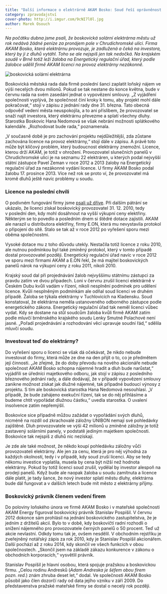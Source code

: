 ```yaml
---
title: "Další informace o elektrárně AKAM Bosko: Soud řeší oprávněnost licence"
category: zpravodajství
cover-photo: http://i.imgur.com/9cNI7l0l.jpg
author: Marek Osouch
---
```


*Na počátku dubna jsme psali, že boskovická solární elektrárna městu už rok nedává žádné peníze za pronájem pole v Chrudichromské ulici. Firma AKAM Bosko, která elektrárnu provozuje, je zadlužená a čeká na investora, který by ji z dluhů vytáhl. Toho se ale nejspíš jen tak nedočká. Na krajském soudě v Brně totiž leží žaloba na Energetický regulační úřad, který podle žalobce udělil firmě AKAM licenci na provoz elektrárny nezákonně.*

<img src="http://i.imgur.com/9cNI7l0.jpg" alt="boskovická solární elektrárna" class="img-responsive">

Boskovická městská rada dala firmě poslední šanci zaplatit loňský nájem ve výši necelých dvou milionů. Pokud se tak nestane do konce května, bude v červnu rada na svém zasedání jednat o vypovězení smlouvy. „Z vyjádření společnosti vyplývá, že společnost činí kroky k tomu, aby projekt mohl dále pokračovat,“ stojí v zápisu z jednání rady dne 31. března. Tato obecná odpověď vedení města neuspokojila, a to ani příslibem, že provozovatel se snaží najít investora, který elektrárnu převezme a splatí všechny dluhy. Starostka Boskovic Hana Nedomová se však nebrání možnosti splátkového kalendáře. „Rozhodovat bude rada,“ poznamenala. 

„V současně době je pro zachování projektu nejdůležitější, zda zůstane zachována licence na provoz elektrárny,“ stojí dále v zápisu. A právě toto může být klíčový problém, který budoucnost elektrárny znemožní. Licence, kterou drží AKAM, je totiž v ohrožení. Provozovatel slunečních panelů v Chrudichromské ulici je na seznamu 22 elektráren, u kterých podal nejvyšší státní zástupce Pavel Zeman v roce 2012 a 2013 žaloby na Energetický regulační úřad za nezákonné vydání licence. U firmy AKAM Bosko podal žalobu 17. prosince 2013. Více než rok se proto ví, že provozovatel má kromě dluhů ještě navíc problémy u soudu.

### Licence na poslední chvíli

O podivném fungování firmy jsme [psali už dříve](/clanky/2015/04/solarni-elektrarna.html). Při dalším pátrání se ukázalo, že licenci získal boskovický provozovatel 31. 12. 2010, tedy v poslední den, kdy mohl dosáhnout na vyšší výkupní ceny elektřiny.  Některým se to povedlo a posledním dnem si štědré dotace zajistili. AKAM ale narazil u distributora elektřiny, firmy E.ON, která mu nevystavila protokol o připojení do sítě. Stalo se tak až v roce 2012 po vyřešení sporu mezi oběma společnostmi.

Vysoké dotace mu z toho důvodu utekly. Nestačila totiž licence z roku 2010, ale nutnou podmínkou byl také zmíněný protokol, který v tomto případě dostal provozovatel později. Energetický regulační úřad navíc v roce 2012 ve sporu mezi firmami AKAM a E.ON řekl, že má majitel boskovických panelů nárok na výkupní ceny z roku 2011, nikoli 2010.

Krajský soud dal při projednávání žalob nejvyššímu státnímu zástupci za pravdu zatím ve dvou případech. Loni v červnu zrušil licenci elektrárně v Českém Dubu kvůli vadám v řízení, nikoli nesplnění podmínek pro udělení licence. Kvůli nesplněným podmínkám ale odňal soud licenci ve druhém případě. Žaloba se týkala elektrárny v Tuchlovicích na Kladensku. Soud konstatoval, že elektrárna neměla ustanoveného odborného zástupce podle energetického zákona. Energetický regulační úřad tak neměl licenci vůbec vydat. Kdy se dostane na stůl soudcům žaloba kvůli firmě AKAM zatím podle mluvčí brněnského krajského soudu Lenky Smutné Polachové není jasné. „Pořadí projednávání a rozhodování věcí upravuje soudní řád,“ sdělila mluvčí soudu.

### Investovat teď do elektrárny?

Do vyřešení sporu o licenci se však dá očekávat, že nikdo nebude investovat do firmy, která může ze dne na den přijít o to, co je předmětem její činnosti. „Je zřejmé, že do doby převodu na nového akcionáře nebude společnost AKAM Bosko schopna nájemné hradit a dluh bude narůstat,“ vyjádřili se úředníci majetkového odboru, jak stojí v zápisu z posledního březnového jednání rady, a dále dodávají, že v případě vypovězení smlouvy zanikne možnost získat jak dlužné nájemné, tak případné budoucí výnosy z projektu. S tím ale boskovická starostka Hana Nedomová nesouhlasí. „V případě, že bude zahájeno exekuční řízení, tak se do něj přihlásíme a budeme chtít vypořádat dlužnou částku,“ uvedla starostka. O uvalení insolvence zatím nepřemýšlí.

Boskovice sice případně můžou zažádat o vypořádání svých dluhů, nicméně na rozdíl od zkrachovalé záložny UNIBON nemají své pohledávky zajištěné. Dluh provozovatele ve výši 42 milionů u zmíněné záložny je totiž zastavený solárními panely, v podstatě jediným majetkem společnosti. Boskovice tak nejspíš z dluhů nic nezískají. 

Je zde ale také možnost, že někdo koupí pohledávku záložny vůči provozovateli elektrárny. Ale jen za cenu, která je pro něj výhodná za každých okolností, tedy i v případě, kdy soud zruší licenci. Aby se tedy někomu investice vyplatila, musela by cena být nižší než hodnota elektrárny. Pokud by totiž licenci soud zrušil, vydělal by investor alespoň na prodeji panelů. Když bude ale naopak žaloba u soudu zamítnuta a licence dále platit, je tady šance, že nový investor splatí městu dluhy, elektrárna bude dál fungovat a v dalších letech bude mít město z elektrárny příjmy.

### Boskovický právník členem vedení firem

Do poloviny loňského února ve firmě AKAM Bosko i v mateřské společnosti AKAM Energy figuroval boskovický právník Stanislav Pospíšil. V červnu 2012 dokonce sám prohlásil na jednání boskovického zastupitelstva, že je jedním z držitelů akcií. Bylo to v době, kdy boskovičtí radní rozhodli o snížení nájemného pro provozovatele černých panelů o 50 procent. Teď už akcie nevlastní. Odkdy tomu tak je, ovšem nesdělil. V obchodním rejstříku je zveřejněný notářský zápis za rok 2010, kdy je Stanislav Pospíšil akcionářem. Další pochází až z roku 2014, kdy skončil ve všech funkcích v obou společnostech. „Skončil jsem na základě zákazu konkurence v zákonu o obchodních korporacích,“ vysvětlil právník.

Stanislav Pospíšil je hlavní osobou, která spojuje pražskou a boskovickou firmu. „Celou rodinu Andresků (*Adam Andreska je šéfem obou firem pozn. red.*) znám zhruba deset let,“ dodal. Ve společnosti AKAM Bosko působil jako člen dozorčí rady od data jejího vzniku v září 2009. Do představenstva pražské mateřské firmy se dostal o necelý rok později. 